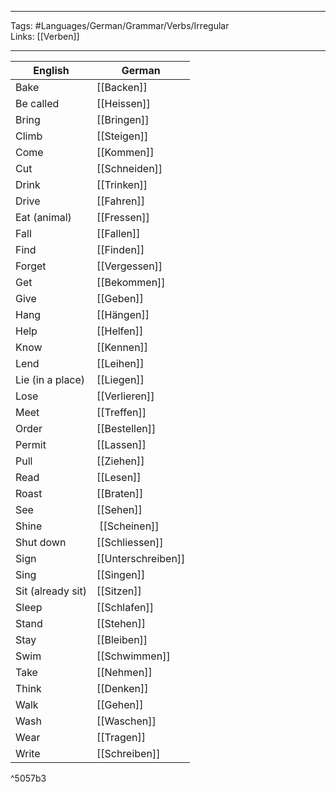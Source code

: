 ___
Tags: #Languages/German/Grammar/Verbs/Irregular  
Links: [[Verben]]
___
English | German
------------ | ------------
Bake | [[Backen]]
Be called | [[Heissen]]
Bring | [[Bringen]]
Climb | [[Steigen]]
Come | [[Kommen]]
Cut | [[Schneiden]]
Drink | [[Trinken]]
Drive | [[Fahren]]
Eat (animal) | [[Fressen]]
Fall | [[Fallen]]
Find | [[Finden]]
Forget | [[Vergessen]]
Get | [[Bekommen]]
Give | [[Geben]]
Hang | [[Hängen]]
Help | [[Helfen]]
Know | [[Kennen]]
Lend | [[Leihen]]
Lie (in a place) | [[Liegen]]
Lose | [[Verlieren]]
Meet | [[Treffen]]
Order | [[Bestellen]]
Permit | [[Lassen]]
Pull | [[Ziehen]]
Read  | [[Lesen]]
Roast | [[Braten]]
See | [[Sehen]]
Shine | [[Scheinen]]
Shut down | [[Schliessen]]
Sign | [[Unterschreiben]]
Sing | [[Singen]]
Sit (already sit) | [[Sitzen]]
Sleep | [[Schlafen]]
Stand | [[Stehen]]
Stay | [[Bleiben]]
Swim | [[Schwimmen]]
Take | [[Nehmen]]
Think | [[Denken]]
Walk | [[Gehen]]
Wash | [[Waschen]]
Wear | [[Tragen]]
Write | [[Schreiben]]

^5057b3